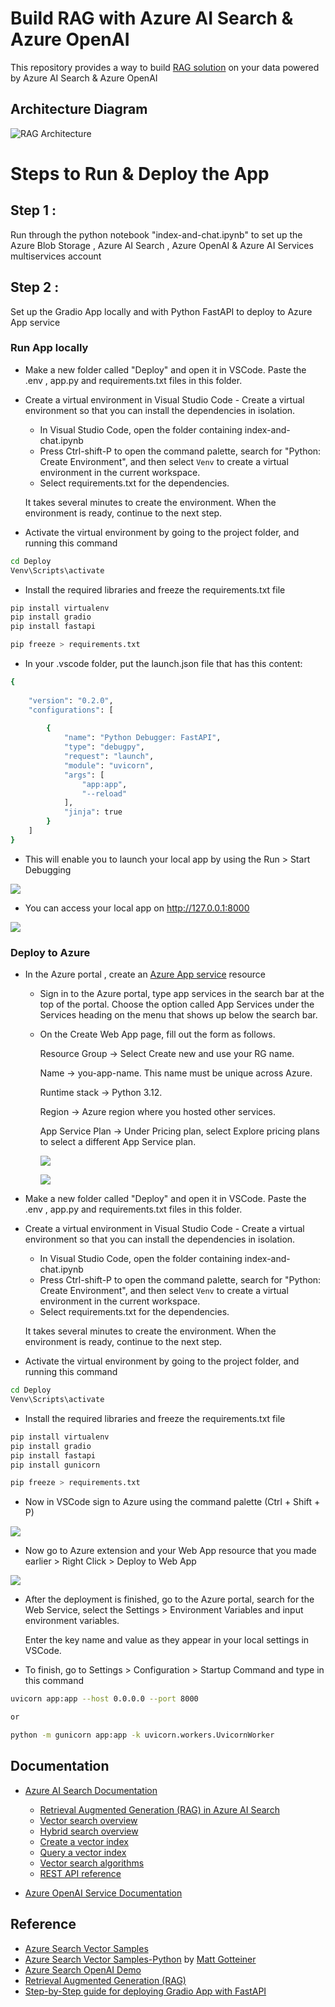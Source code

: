 # Build RAG with Azure AI Search & Azure OpenAI

This repository provides a way to build [RAG solution](https://learn.microsoft.com/azure/search/tutorial-rag-build-solution) on your data powered by Azure AI Search & Azure OpenAI
 
## Architecture Diagram

![RAG Architecture](https://github.com/aggarwalsmicrosoft/azure-index-and-chat/blob/main/Images/Architecture.png)

# Steps to Run & Deploy the App

## **Step 1 :** 
Run through the python notebook "index-and-chat.ipynb" to set up the Azure Blob Storage , Azure AI Search , Azure OpenAI & Azure AI Services multiservices account

## **Step 2 :** 

Set up the Gradio App locally and with Python FastAPI to deploy to Azure App service

### **Run App locally**

- Make a new folder called "Deploy" and open it in VSCode. Paste the .env , app.py and requirements.txt files in this folder.

- Create a virtual environment in Visual Studio Code - Create a virtual environment so that you can install the dependencies in isolation.

  - In Visual Studio Code, open the folder containing index-and-chat.ipynb
  - Press Ctrl-shift-P to open the command palette, search for "Python: Create Environment", and then select `Venv` to create a virtual environment in the current workspace.
  - Select requirements.txt for the dependencies.

   It takes several minutes to create the environment. When the environment is ready, continue to the next step. 

- Activate the virtual environment by going to the project folder, and running this command

```bash
cd Deploy
Venv\Scripts\activate
```

- Install the required libraries and freeze the requirements.txt file

```bash
pip install virtualenv
pip install gradio
pip install fastapi

pip freeze > requirements.txt
```
- In your .vscode folder, put the launch.json file that has this content:

```bash
{
    
    "version": "0.2.0",
    "configurations": [
        
        {
            "name": "Python Debugger: FastAPI",
            "type": "debugpy",
            "request": "launch",
            "module": "uvicorn",
            "args": [
                "app:app",
                "--reload"
            ],
            "jinja": true
        }
    ]
}
```
- This will enable you to launch your local app by using the Run > Start Debugging

![ ](https://github.com/aggarwalsmicrosoft/azure-index-and-chat/blob/main/Images/Img5.png)

- You can access your local app on http://127.0.0.1:8000

![ ](https://github.com/aggarwalsmicrosoft/azure-index-and-chat/blob/main/Images/Img6.png)


### **Deploy to Azure**
- In the Azure portal , create an [Azure App service](https://learn.microsoft.com/en-us/azure/app-service/quickstart-arm-template?pivots=platform-linux) resource

  - Sign in to the Azure portal, type app services in the search bar at the top of the portal. Choose the option called App Services under the Services heading on the menu that shows up below the search bar.
  - On the Create Web App page, fill out the form as follows.

    Resource Group → Select Create new and use your RG name.

    Name → you-app-name. This name must be unique across Azure.

    Runtime stack → Python 3.12.

    Region → Azure region where you hosted other services.

    App Service Plan → Under Pricing plan, select Explore pricing plans to select a different App Service plan.

    ![ ](https://github.com/aggarwalsmicrosoft/azure-index-and-chat/blob/main/Images/Img1.png)

    ![ ](https://github.com/aggarwalsmicrosoft/azure-index-and-chat/blob/main/Images/Img2.png)

- Make a new folder called "Deploy" and open it in VSCode. Paste the .env , app.py and requirements.txt files in this folder.

- Create a virtual environment in Visual Studio Code - Create a virtual environment so that you can install the dependencies in isolation.

  - In Visual Studio Code, open the folder containing index-and-chat.ipynb
  - Press Ctrl-shift-P to open the command palette, search for "Python: Create Environment", and then select `Venv` to create a virtual environment in the current workspace.
  - Select requirements.txt for the dependencies.

   It takes several minutes to create the environment. When the environment is ready, continue to the next step.

- Activate the virtual environment by going to the project folder, and running this command

```bash
cd Deploy
Venv\Scripts\activate
```
- Install the required libraries and freeze the requirements.txt file

```bash
pip install virtualenv
pip install gradio
pip install fastapi
pip install gunicorn 

pip freeze > requirements.txt
```

- Now in VSCode sign to Azure using the command palette (Ctrl + Shift + P)

![ ](https://github.com/aggarwalsmicrosoft/azure-index-and-chat/blob/main/Images/Img3.png)

- Now go to Azure extension and your Web App resource that you made earlier > Right Click > Deploy to Web App

![ ](https://github.com/aggarwalsmicrosoft/azure-index-and-chat/blob/main/Images/Img4.png)

- After the deployment is finished, go to the Azure portal, search for the Web Service, select the Settings > Environment Variables and input environment variables. 

  Enter the key name and value as they appear in your local settings in VSCode.

- To finish, go to Settings > Configuration > Startup Command and type in this command

```bash
uvicorn app:app --host 0.0.0.0 --port 8000

or 

python -m gunicorn app:app -k uvicorn.workers.UvicornWorker
```

## Documentation

- [Azure AI Search Documentation](https://learn.microsoft.com/azure/search/)

  - [Retrieval Augmented Generation (RAG) in Azure AI Search](https://learn.microsoft.com/azure/search/retrieval-augmented-generation-overview)
  - [Vector search overview](https://learn.microsoft.com/azure/search/vector-search-overview)
  - [Hybrid search overview](https://learn.microsoft.com/azure/search/hybrid-search-overview)
  - [Create a vector index](https://learn.microsoft.com/azure/search/vector-search-how-to-create-index)
  - [Query a vector index](https://learn.microsoft.com/azure/search/vector-search-how-to-query)
  - [Vector search algorithms](https://learn.microsoft.com/azure/search/vector-search-ranking)
  - [REST API reference](https://learn.microsoft.com/rest/api/searchservice/)

- [Azure OpenAI Service Documentation](https://learn.microsoft.com/azure/cognitive-services/openai/)

## Reference
- [Azure Search Vector Samples](https://github.com/Azure/azure-search-vector-samples/tree/main)
- [Azure Search Vector Samples-Python](https://github.com/Azure/azure-search-vector-samples/tree/main/demo-python/code/indexers) by [Matt Gotteiner](https://github.com/mattgotteiner) 
- [Azure Search OpenAI Demo](https://github.com/Azure-Samples/azure-search-openai-demo)
- [Retrieval Augmented Generation (RAG)](https://learn.microsoft.com/en-us/azure/search/retrieval-augmented-generation-overview)
- [Step-by-Step guide for deploying Gradio App with FastAPI](https://techcommunity.microsoft.com/blog/azure-ai-services-blog/deploy-a-gradio-web-app-on-azure-with-azure-app-service-a-step-by-step-guide/4121127)